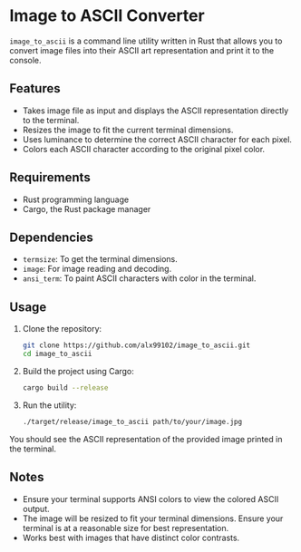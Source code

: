 # Image to ASCII Converter

`image_to_ascii` is a command line utility written in Rust that allows you to convert image files into their ASCII art representation and print it to the console.

## Features

- Takes image file as input and displays the ASCII representation directly to the terminal.
- Resizes the image to fit the current terminal dimensions.
- Uses luminance to determine the correct ASCII character for each pixel.
- Colors each ASCII character according to the original pixel color.

## Requirements

- Rust programming language
- Cargo, the Rust package manager

## Dependencies

- `termsize`: To get the terminal dimensions.
- `image`: For image reading and decoding.
- `ansi_term`: To paint ASCII characters with color in the terminal.

## Usage

1. Clone the repository:
    ```bash
    git clone https://github.com/alx99102/image_to_ascii.git
    cd image_to_ascii
    ```

2. Build the project using Cargo:
    ```bash
    cargo build --release
    ```

3. Run the utility:
    ```bash
    ./target/release/image_to_ascii path/to/your/image.jpg
    ```

You should see the ASCII representation of the provided image printed in the terminal.

## Notes

- Ensure your terminal supports ANSI colors to view the colored ASCII output.
- The image will be resized to fit your terminal dimensions. Ensure your terminal is at a reasonable size for best representation.
- Works best with images that have distinct color contrasts.
